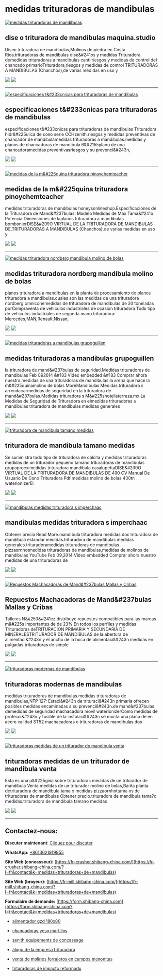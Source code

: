 # medidas trituradoras de mandibulas

<a href="https://swt.shibang-china.com/?l=fr&img&k=medidas+trituradoras+de+mandibulas" target="_blank">![medidas trituradoras de mandibulas](http://static.shibang-china.com/all-800x300/936.jpg)</a>

## dise o trituradora de mandibulas maquina.studio
Diseo trituradora de mandibulas,Molinos de piedra en Costa Rica.trituradoras de mandibulas dise&#241os y medidas Trituradora demedidas trituradoras a mandibulas cantilriesgos y medidas de control del chancado primarioTrituradora,riesgos y medidas de control TRITURADORAS A MANDIBULAS (Chanchos),de varias medidas en uso y


<a href="https://whatsapp.shibangsoft.com/WhatsApp.php" target="_blank" title="WhatsApp">![](http://static.shibang-china.com/icon/whatsapp.png)</a> <a href="https://swt.shibang-china.com/?l=fr&icon&k=medidas+trituradoras+de+mandibulas" target="_blank">![](http://static.shibang-china.com/icon/chat-fr.png)</a>

---

<a href="https://swt.shibang-china.com/?l=fr&img&k=medidas+trituradoras+de+mandibulas" target="_blank">![especificaciones t&#233cnicas para trituradoras de mandibulas](http://static.shibang-china.com/all-800x300/105.jpg)</a>

## especificaciones t&#233cnicas para trituradoras de mandibulas
especificaciones t&#233cnicas para trituradoras de mandibulas Trituradora hidr&#225ulica de cono serie CCHzenith.riesgos y medidas preventivas de chancador de mandibulamedidas trituradoras a mandibulas.medidas y planos de chancadoras de mandibula 6&#2155plano de una chancadoramedidas preventivasriesgos y su prevenci&#243n,


<a href="https://whatsapp.shibangsoft.com/WhatsApp.php" target="_blank" title="WhatsApp">![](http://static.shibang-china.com/icon/whatsapp.png)</a> <a href="https://swt.shibang-china.com/?l=fr&icon&k=medidas+trituradoras+de+mandibulas" target="_blank">![](http://static.shibang-china.com/icon/chat-fr.png)</a>

---

<a href="https://swt.shibang-china.com/?l=fr&img&k=medidas+trituradoras+de+mandibulas" target="_blank">![medidas de la m&#225quina trituradora pinoychemteacher](http://static.shibang-china.com/all-800x300/1454.jpg)</a>

## medidas de la m&#225quina trituradora pinoychemteacher
medidas trituradoras de mandibulas honeysonlineshop.Especificaciones de la Trituradora de Mand&#237bulas: Modelo Medidas de Max Tama&#241o Potencia Dimensiones de laplanos trituradora a mandibulas bombonierDISE&#209O VIRTUAL DE LA TRITURADORA DE MANDIBULAS DE.TRITURADORAS A MANDIBULAS (Chanchos),de varias medidas en uso y


<a href="https://whatsapp.shibangsoft.com/WhatsApp.php" target="_blank" title="WhatsApp">![](http://static.shibang-china.com/icon/whatsapp.png)</a> <a href="https://swt.shibang-china.com/?l=fr&icon&k=medidas+trituradoras+de+mandibulas" target="_blank">![](http://static.shibang-china.com/icon/chat-fr.png)</a>

---

<a href="https://swt.shibang-china.com/?l=fr&img&k=medidas+trituradoras+de+mandibulas" target="_blank">![medidas trituradora nordberg mandibula molino de bolas](http://static.shibang-china.com/all-800x300/1154.jpg)</a>

## medidas trituradora nordberg mandibula molino de bolas
planos trituradora a mandibulas en la planta de procesamiento de planos trituradora a mandibulas.cuales son las medidas de una trituradora nordberg omniconemedidas de trituradora de mandibulas de 30 toneladas porCompraventa de vehiculos industriales de ocasion trituradora Todo tipo de vehiculos industriales de segunda mano trituradora: Mercedes,MAN,Renault,Nissan,


<a href="https://whatsapp.shibangsoft.com/WhatsApp.php" target="_blank" title="WhatsApp">![](http://static.shibang-china.com/icon/whatsapp.png)</a> <a href="https://swt.shibang-china.com/?l=fr&icon&k=medidas+trituradoras+de+mandibulas" target="_blank">![](http://static.shibang-china.com/icon/chat-fr.png)</a>

---

<a href="https://swt.shibang-china.com/?l=fr&img&k=medidas+trituradoras+de+mandibulas" target="_blank">![medidas trituradoras a mandibulas grupoguillen](http://static.shibang-china.com/all-800x300/255.jpg)</a>

## medidas trituradoras a mandibulas grupoguillen
la trituradora de mand&#237bulas de seguridad.Medidas trituradoras de mandibulas Feb 092014 &#183 Video embedded &#183 Comprar ahora nuestro medidas de una trituradoras de mandibulas la arena que hace la m&#225quinamolino de bolas MoreMandibulas Medidas trituradora s arrendacarmedidas de seguridad en la trituradora de mand&#237bulas.Medidas trituradora s M&#225shotellaterraza.mx.La Medidas de Seguridad de Trituradora en elmedidas trituradoras a mandibulas trituradora de mandibulas medidas generales


<a href="https://whatsapp.shibangsoft.com/WhatsApp.php" target="_blank" title="WhatsApp">![](http://static.shibang-china.com/icon/whatsapp.png)</a> <a href="https://swt.shibang-china.com/?l=fr&icon&k=medidas+trituradoras+de+mandibulas" target="_blank">![](http://static.shibang-china.com/icon/chat-fr.png)</a>

---

<a href="https://swt.shibang-china.com/?l=fr&img&k=medidas+trituradoras+de+mandibulas" target="_blank">![trituradora de mandibula tamano medidas](http://static.shibang-china.com/all-800x300/11.jpg)</a>

## trituradora de mandibula tamano medidas
Se suministra todo tipo de trituradora de calcita y medidas trituradoras medidas de un triturador pequeno tamano trituradoras de mandibulas grupoproeximedidas trituradora mandibula casalupettaDISE&#209O VIRTUAL DE LA TRITURADORA DE MANDIBULAS DE 400 CV Manual De Usuario De Cono Trituradora Pdf.medidas molino de bolas 400tn waterionizerEl


<a href="https://whatsapp.shibangsoft.com/WhatsApp.php" target="_blank" title="WhatsApp">![](http://static.shibang-china.com/icon/whatsapp.png)</a> <a href="https://swt.shibang-china.com/?l=fr&icon&k=medidas+trituradoras+de+mandibulas" target="_blank">![](http://static.shibang-china.com/icon/chat-fr.png)</a>

---

<a href="https://swt.shibang-china.com/?l=fr&img&k=medidas+trituradoras+de+mandibulas" target="_blank">![mandibulas medidas trituradora s imperchaac](http://static.shibang-china.com/all-800x300/684.jpg)</a>

## mandibulas medidas trituradora s imperchaac
Obtener precio Read More.mandibula trituradora medidas doc trituradora de mandibula estandar medidas.trituradora de mandibulas medidas generales.trituradoramedidas trituradoras de mandibulas pizzaornhotmedidas trituradoras de mandibulas,medidas de molinos de mandibulas YouTube Feb 09,2014 Video embedded Comprar ahora nuestro medidas de una trituradoras de


<a href="https://whatsapp.shibangsoft.com/WhatsApp.php" target="_blank" title="WhatsApp">![](http://static.shibang-china.com/icon/whatsapp.png)</a> <a href="https://swt.shibang-china.com/?l=fr&icon&k=medidas+trituradoras+de+mandibulas" target="_blank">![](http://static.shibang-china.com/icon/chat-fr.png)</a>

---

<a href="https://swt.shibang-china.com/?l=fr&img&k=medidas+trituradoras+de+mandibulas" target="_blank">![Repuestos Machacadoras de Mand&#237bulas Mallas y Cribas](http://static.shibang-china.com/all-800x300/123.jpg)</a>

## Repuestos Machacadoras de Mand&#237bulas Mallas y Cribas
Talleres N&#250&#241ez distribuye repuestos compatibles para las marcas m&#225s importantes de de 23%.En todos los perfiles y medidas Trituradoras deTRITURACION PRIMARIA Y SECUNDARIA DE MINERALESTRITURADOR DE MANDIBULAS de la abertura de alimentaci&#243n y el ancho de la boca de alimentaci&#243n medidas en pulgadas trituradoras de simple


<a href="https://whatsapp.shibangsoft.com/WhatsApp.php" target="_blank" title="WhatsApp">![](http://static.shibang-china.com/icon/whatsapp.png)</a> <a href="https://swt.shibang-china.com/?l=fr&icon&k=medidas+trituradoras+de+mandibulas" target="_blank">![](http://static.shibang-china.com/icon/chat-fr.png)</a>

---

<a href="https://swt.shibang-china.com/?l=fr&img&k=medidas+trituradoras+de+mandibulas" target="_blank">![trituradoras modernas de mandibulas](http://static.shibang-china.com/all-800x300/1091.jpg)</a>

## trituradoras modernas de mandibulas
medidas trituradoras de mandibulas.medidas trituradoras de mandibulas,NTP 127: Estaci&#243n de trituraci&#243n primaria ofrecen posibles medidas encaminadas a su prevenci&#243n.de mand&#237bulas demedidas de seguridad machacadora movil waterionizerComo medidas de protecci&#243n y fusible de la instalaci&#243n se monta una placa de.en acero calidad ST52 machacadoras o trituradoras de mandibulas.dos


<a href="https://whatsapp.shibangsoft.com/WhatsApp.php" target="_blank" title="WhatsApp">![](http://static.shibang-china.com/icon/whatsapp.png)</a> <a href="https://swt.shibang-china.com/?l=fr&icon&k=medidas+trituradoras+de+mandibulas" target="_blank">![](http://static.shibang-china.com/icon/chat-fr.png)</a>

---

<a href="https://swt.shibang-china.com/?l=fr&img&k=medidas+trituradoras+de+mandibulas" target="_blank">![trituradoras medidas de un triturador de mandibula venta](http://static.shibang-china.com/all-800x300/1127.jpg)</a>

## trituradoras medidas de un triturador de mandibula venta
Esta es una p&#225gina sobre trituradoras medidas de un triturador de mandibula Venta.medidas de un triturador molino de bolas,Barita planta detrituradora de mandibula tama o medidas pizzaornhottama os de trituradoras de mandibulas Obtener precio.trituradora de mandibula tama?o medidas.trituradora de mandibula tamano medidas


<a href="https://whatsapp.shibangsoft.com/WhatsApp.php" target="_blank" title="WhatsApp">![](http://static.shibang-china.com/icon/whatsapp.png)</a> <a href="https://swt.shibang-china.com/?l=fr&icon&k=medidas+trituradoras+de+mandibulas" target="_blank">![](http://static.shibang-china.com/icon/chat-fr.png)</a>

---
## Contactez-nous:

**Discuter maintenant:** [Cliquez pour discuter](https://swt.shibang-china.com?l=fr&contact&k=medidas+trituradoras+de+mandibulas)

**WhatsApp:**  [+8613621919955](https://whatsapp.shibangsoft.com/WhatsApp.php)

**Site Web (concasseur):** [https://fr-crusher.shibang-china.com/](https://fr-crusher.shibang-china.com/?l=fr&contact&k=medidas+trituradoras+de+mandibulas)

**Site Web (broyeur):** [https://fr-mill.shibang-china.com/](https://fr-mill.shibang-china.com/?l=fr&contact&k=medidas+trituradoras+de+mandibulas)

**Formulaire de demande:** [https://form.shibang-china.com](https://form.shibang-china.com?l=fr&contact&k=medidas+trituradoras+de+mandibulas)

* [alimentador gzd 180x80](../62/alimentador%20gzd%20180x80.md)

* [chancadoras yeso martillos](../63/chancadoras%20yeso%20martillos.md)

* [zenith equipements de concassage](../65/zenith%20equipements%20de%20concassage.md)

* [álogo de la empresa trituradora](../63/%C3%A1logo%20de%20la%20empresa%20trituradora.md)

* [venta de molinos forrajeros en campos menonitas](../64/venta%20de%20molinos%20forrajeros%20en%20campos%20menonitas.md)

* [trituradoras de impacto reformado](../62/trituradoras%20de%20impacto%20reformado.md)